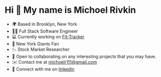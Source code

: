 Hi 👋 My name is Michoel Rivkin
===============================

* 🌍  Based in Brooklyn, New York
* 👨‍💻  Full Stack Software Engineer
* 💻  Currently working on [Fit-Tracker](https://github.com/Michoel-89/Fit-Tracker)
* 🏈  New York Giants Fan
* 📉  Stock Market Researcher
* 🤝  Open to collaborating on any interesting projects that you may have.
* ✉️  Contact me at [michoelr111@gmail.com](michoelr111@gmail.com)
* 🔗  Connect with me on [linkedin](https://www.linkedin.com/in/michoel-rivkin-9a232126a/)

<!--
**Michoel-89/Michoel-89** is a ✨ _special_ ✨ repository because its `README.md` (this file) appears on your GitHub profile.

Here are some ideas to get you started:

- 🔭 I’m currently working on ...
- 🌱 I’m currently learning ...
- 👯 I’m looking to collaborate on ...
- 🤔 I’m looking for help with ...
- 💬 Ask me about ...
- 📫 How to reach me: ...
- 😄 Pronouns: ...
- ⚡ Fun fact: ...
-->
